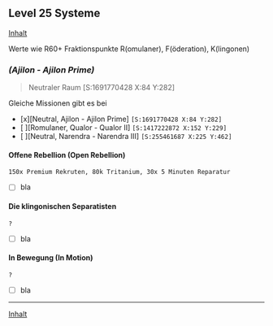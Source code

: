 ## Level 25 Systeme

[Inhalt](README.md#inhalt)

Werte wie R60+ Fraktionspunkte R(omulaner), F(öderation), K(lingonen)



### _**(Ajilon - Ajilon Prime)**_
> Neutraler Raum [S:1691770428 X:84 Y:282]

Gleiche Missionen gibt es bei 
- [x][Neutral, Ajilon - Ajilon Prime] `[S:1691770428 X:84 Y:282]`
- [ ][Romulaner, Qualor - Qualor II] `[S:1417222872 X:152 Y:229]`
- [ ][Neutral, Narendra - Narendra III] `[S:255461687 X:225 Y:462]`


#### Offene Rebellion (Open Rebellion)
`150x Premium Rekruten, 80k Tritanium, 30x 5 Minuten Reparatur`
- [ ] bla

#### Die klingonischen Separatisten
`?`
- [ ] bla

#### In Bewegung (In Motion)
`?`
- [ ] bla

---

[Inhalt](README.md#inhalt)
